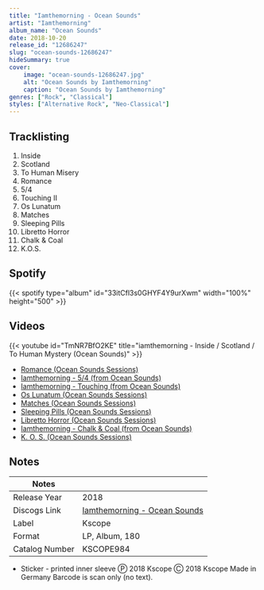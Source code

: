 ```yaml
---
title: "Iamthemorning - Ocean Sounds"
artist: "Iamthemorning"
album_name: "Ocean Sounds"
date: 2018-10-20
release_id: "12686247"
slug: "ocean-sounds-12686247"
hideSummary: true
cover:
    image: "ocean-sounds-12686247.jpg"
    alt: "Ocean Sounds by Iamthemorning"
    caption: "Ocean Sounds by Iamthemorning"
genres: ["Rock", "Classical"]
styles: ["Alternative Rock", "Neo-Classical"]
---
```

## Tracklisting
1. Inside
2. Scotland
3. To Human Misery
4. Romance
5. 5/4
6. Touching II
7. Os Lunatum
8. Matches
9. Sleeping Pills
10. Libretto Horror
11. Chalk & Coal
12. K.O.S.
## Spotify
{{< spotify type="album" id="33itCfl3s0GHYF4Y9urXwm" width="100%" height="500" >}}

## Videos
{{< youtube id="TmNR7BfO2KE" title="iamthemorning - Inside / Scotland / To Human Mystery (Ocean Sounds)" >}}
- [Romance (Ocean Sounds Sessions)](https://www.youtube.com/watch?v=IJ4ibXqPv4U)
- [Iamthemorning - 5/4 (from Ocean Sounds)](https://www.youtube.com/watch?v=JRlvqyjuxiM)
- [Iamthemorning - Touching (from Ocean Sounds)](https://www.youtube.com/watch?v=FanMVr9dvzg)
- [Os Lunatum (Ocean Sounds Sessions)](https://www.youtube.com/watch?v=ROljdYQzfhM)
- [Matches (Ocean Sounds Sessions)](https://www.youtube.com/watch?v=QGNln6nMpqg)
- [Sleeping Pills (Ocean Sounds Sessions)](https://www.youtube.com/watch?v=0toxZCub9V4)
- [Libretto Horror (Ocean Sounds Sessions)](https://www.youtube.com/watch?v=InP2mI9RChI)
- [Iamthemorning - Chalk & Coal (from Ocean Sounds)](https://www.youtube.com/watch?v=rMecuWBzhMk)
- [K. O. S. (Ocean Sounds Sessions)](https://www.youtube.com/watch?v=b8qZUZf_mMo)

## Notes
| Notes          |             |
| ---------------| ----------- |
| Release Year   | 2018 |
| Discogs Link   | [Iamthemorning - Ocean Sounds](https://www.discogs.com/release/12686247-Iamthemorning-Ocean-Sounds) |
| Label          | Kscope |
| Format         | LP, Album, 180 |
| Catalog Number | KSCOPE984 |

- Sticker - printed inner sleeve  Ⓟ 2018 Kscope Ⓒ 2018 Kscope Made in Germany  Barcode is scan only (no text).

